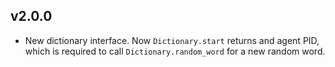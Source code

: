 ## v2.0.0
* New dictionary interface. Now `Dictionary.start` returns and agent PID,
which is required to call `Dictionary.random_word` for a new random word.
